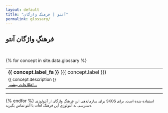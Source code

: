 ```yaml
---
layout: default
title: "آنتو | فرهنگ واژگان"
permalink: glossary/
---
```

<h2>فرهنگِ واژگان آنتو</h2>
<br />

{% for concept in site.data.glossary %}
  <table class='post-list'>
  <tr>
	<td style="width:1%; margin: 5px;"><strong>{{ concept.label_fa }}</strong> ({{ concept.label }})</td>
  </tr>
  <tr>
	<td style="border-right:solid 1px white;padding-right:5px;">
	  <small class="small">{{ concept.description }}</small>
	  <br />
	  <small class="small">
	  	<a href="{{ concept.more_info }}" class="small" target="_blank" rel="bookmark">اطلاعات بیشتر...</a>
	  </small>
	</td>
  </tr>
  </table>
  <hr />
{% endfor %}

<small class="muted">
برای سازماندهی‌ این فرهنگِ واژگان از آنتولوژی SKOS استفاده شده است. برای دسترسی به آنتولوژیِ این فرهنگ لغات با آنتو تماس بگیرید.
</small>